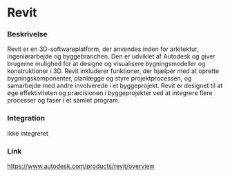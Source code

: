 # Revit

### Beskrivelse

Revit er en 3D-softwareplatform, der anvendes inden for arkitektur, ingeniørarbejde og byggebranchen. Den er udviklet af Autodesk og giver brugerne mulighed for at designe og visualisere bygningsmodeller og konstruktioner i 3D. Revit inkluderer funktioner, der hjælper med at oprette bygningskomponenter, planlægge og styre projektprocessen, og samarbejde med andre involverede i et byggeprojekt. Revit er designet til at øge effektiviteten og præcisionen i byggeprojekter ved at integrere flere processer og faser i et samlet program.

### Integration

Ikke integreret

### Link

https://www.autodesk.com/products/revit/overview
